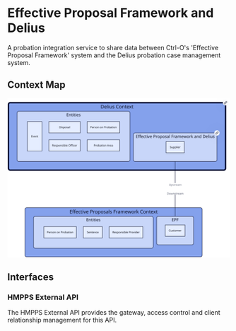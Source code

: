 # Effective Proposal Framework and Delius

A probation integration service to share data between Ctrl-O's 'Effective Proposal Framework' system and the Delius probation case management system.

## Context Map

![Context Map](./tech-docs/source/img/epf-and-delius-context-map.svg)

## Interfaces

### HMPPS External API

The HMPPS External API provides the gateway, access control and client relationship management for this API.
